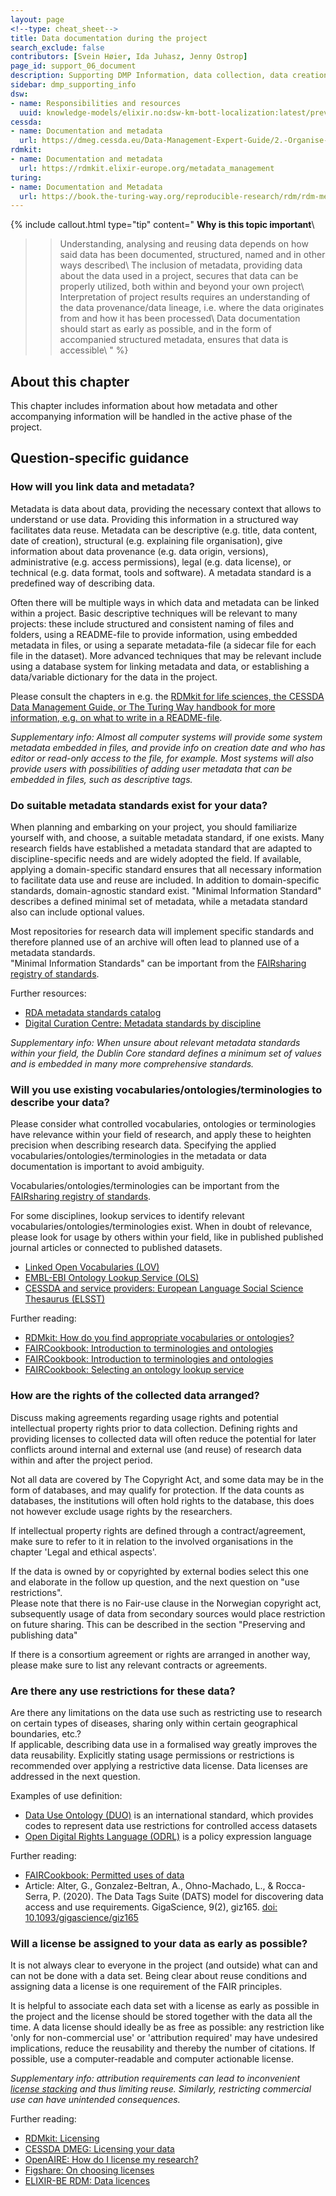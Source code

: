 ```yaml
---
layout: page
<!--type: cheat_sheet-->
title: Data documentation during the project
search_exclude: false
contributors: [Svein Høier, Ida Juhasz, Jenny Ostrop]
page_id: support_06_document
description: Supporting DMP Information, data collection, data creation, data generation, data production
sidebar: dmp_supporting_info
dsw:
- name: Responsibilities and resources
  uuid: knowledge-models/elixir.no:dsw-km-bott-localization:latest/preview?questionUuid=b1df3c74-0b1f-4574-81c4-4cc2d780c1af
cessda:
- name: Documentation and metadata
  url: https://dmeg.cessda.eu/Data-Management-Expert-Guide/2.-Organise-Document/Documentation-and-metadata
rdmkit:
- name: Documentation and metadata
  url: https://rdmkit.elixir-europe.org/metadata_management
turing:
- name: Documentation and Metadata
  url: https://book.the-turing-way.org/reproducible-research/rdm/rdm-metadata
---
```


{% include callout.html type="tip" content="
**Why is this topic important**\\
>> Understanding, analysing and reusing data depends on how said data has been documented, structured, named and in other ways described\\
>> The inclusion of metadata, providing data about the data used in a project, secures that data can be properly utilized, both within and beyond your own project\\
>> Interpretation of project results requires an understanding of the data provenance/data lineage, i.e. where the data originates from and how it has been processed\\
>> Data documentation should start as early as possible, and in the form of accompanied structured metadata, ensures that data is accessible\\
" %}

## About this chapter

This chapter includes information about how metadata and other accompanying information will be handled in the active phase of the project. 

## Question-specific guidance

### How will you link data and metadata?
Metadata is data about data, providing the necessary context that allows to understand or use data. Providing this information in a structured way facilitates data reuse. Metadata can be descriptive (e.g. title, data content, date of creation), structural (e.g. explaining file organisation), give information about data provenance (e.g. data origin, versions), administrative (e.g. access permissions), legal (e.g. data license), or technical (e.g. data format, tools and software). A metadata standard is a predefined way of describing data.

Often there will be multiple ways in which data and metadata can be linked within a project. Basic descriptive techniques will be relevant to many projects: these include structured and consistent naming of files and folders, using a  README-file to provide information, using embedded metadata in files, or using a separate metadata-file (a sidecar file for each file in the dataset). More advanced techniques that may be relevant include using a database system for linking metadata and data, or establishing a data/variable dictionary for the data in the project.

Please consult the chapters in e.g. the [RDMkit for life sciences, the CESSDA Data Management Guide, or The Turing Way handbook for more information, e.g. on what to write in a README-file](/pages/support_06_document#further-resources).

_Supplementary info: Almost all computer systems will provide some system metadata embedded in files, and provide info on creation date and who has editor or read-only access to the file, for example. Most systems will also provide users with possibilities of adding user metadata that can be embedded in files, such as descriptive tags._


### Do suitable metadata standards exist for your data?
When planning and embarking on your project, you should familiarize yourself with, and choose, a suitable metadata standard, if one exists. Many research fields have established a metadata standard that are adapted to discipline-specific needs and are widely adopted the field. If available, applying a domain-specific standard ensures that all necessary information to facilitate data use and reuse are included. In addition to domain-specific standards, domain-agnostic standard exist. "Minimal Information Standard" describes a defined minimal set of metadata, while a metadata standard also can include optional values.

Most repositories for research data will implement specific standards and therefore planned use of an archive will often lead to planned use of a metadata standards.\
"Minimal Information Standards" can be important from the [FAIRsharing registry of standards](http://fairsharing.org/).

Further resources:
* [RDA metadata standards catalog](https://rdamsc.bath.ac.uk/)
* [Digital Curation Centre: Metadata standards by discipline](https://www.dcc.ac.uk/guidance/standards/metadata)

_Supplementary info: When unsure about relevant metadata standards within your field, the Dublin Core standard defines a minimum set of values and is embedded in many more comprehensive standards._


### Will you use existing vocabularies/ontologies/terminologies to describe your data?
Please consider what controlled vocabularies, ontologies or terminologies have relevance within your field of research, and apply these to heighten precision when describing research data. Specifying the applied vocabularies/ontologies/terminologies in the metadata or data documentation is important to avoid ambiguity.

Vocabularies/ontologies/terminologies can be important from the [FAIRsharing registry of standards](http://fairsharing.org/).

For some disciplines, lookup services to identify relevant vocabularies/ontologies/terminologies exist. When in doubt of relevance, please look for usage by others within your field, like in published published journal articles or connected to published datasets.
* [Linked Open Vocabularies (LOV)](https://lov.linkeddata.es/dataset/lov/)
* [EMBL-EBI Ontology Lookup Service (OLS)](https://www.ebi.ac.uk/ols4/index)
* [CESSDA and service providers: European Language Social Science Thesaurus (ELSST)](https://elsst.cessda.eu)

Further reading:
* [RDMkit: How do you find appropriate vocabularies or ontologies?](https://rdmkit.elixir-europe.org/metadata_management#how-do-you-find-appropriate-vocabularies-or-ontologies)
* [FAIRCookbook: Introduction to terminologies and ontologies](https://w3id.org/faircookbook/FCB019)
* [FAIRCookbook: Introduction to terminologies and ontologies](https://w3id.org/faircookbook/FCB004)
* [FAIRCookbook: Selecting an ontology lookup service](https://w3id.org/faircookbook/FCB004)


### How are the rights of the collected data arranged?
Discuss making agreements regarding usage rights and potential intellectual property rights prior to data collection. Defining rights and providing licenses to collected data will often reduce the potential for later conflicts around internal and external use (and reuse) of research data within and after the project period.

Not all data are covered by The Copyright Act, and some data may be in the form of databases, and may qualify for protection. If the data counts as databases, the institutions will often hold rights to the database, this does not however exclude usage rights by the researchers. 

If intellectual property rights are defined through a contract/agreement, make sure to refer to it in relation to the involved organisations in the chapter 'Legal and ethical aspects'.

If the data is owned by or copyrighted by external bodies select this one and elaborate in the follow up question, and the next question on "use restrictions".\
Please note that there is no Fair-use clause in the Norwegian copyright act, subsequently usage of data from secondary sources would place restriction on future sharing. This can be described in the section "Preserving and publishing data"

If there is a consortium agreement or rights are arranged in another way, please make sure to list any relevant contracts or agreements.


### Are there any use restrictions for these data?
Are there any limitations on the data use such as restricting use to research on certain types of diseases, sharing only within certain geographical boundaries, etc.?\
If applicable, describing data use in a formalised way greatly improves the data reusability. Explicitly stating usage permissions or restrictions is recommended over applying a restrictive data license. Data licenses are addressed in the next question.

Examples of use definition:
* [Data Use Ontology (DUO)](https://github.com/EBISPOT/DUO#readme) is an international standard, which provides codes to represent data use restrictions for controlled access datasets
* [Open Digital Rights Language (ODRL)](https://www.w3.org/TR/odrl-vocab/) is a policy expression language

Further reading:
* [FAIRCookbook: Permitted uses of data](https://w3id.org/faircookbook/FCB035)
* Article: Alter, G., Gonzalez-Beltran, A., Ohno-Machado, L., & Rocca-Serra, P. (2020). The Data Tags Suite (DATS) model for discovering data access and use requirements. GigaScience, 9(2), giz165. [doi: 10.1093/gigascience/giz165](https://doi.org/10.1093/gigascience/giz165)


### Will a license be assigned to your data as early as possible? 
It is not always clear to everyone in the project (and outside) what can and can not be done with a data set. Being clear about reuse conditions and assigning data a license is one requirement of the FAIR principles.

It is helpful to associate each data set with a license as early as possible in the project and the license should be stored together with the data all the time. A data license should ideally be as free as possible: any restriction like 'only for non-commercial use' or 'attribution required' may have undesired implications, reduce the reusability and thereby the number of citations. If possible, use a computer-readable and computer actionable license.

_Supplementary info: attribution requirements can lead to inconvenient [license stacking](https://mozillascience.github.io/open-data-primers/5.3-license-stacking.html "2024-10-12") and thus limiting reuse. Similarly, restricting commercial use can have unintended consequences._

Further reading:
* [RDMkit: Licensing](https://rdmkit.elixir-europe.org/licensing)
* [CESSDA DMEG: Licensing your data](https://dmeg.cessda.eu/Data-Management-Expert-Guide/6.-Archive-Publish/Publishing-with-CESSDA-archives/Licensing-your-data)
* [OpenAIRE: How do I license my research?](https://www.openaire.eu/how-do-i-license-my-research-data)
* [Figshare: On choosing licenses](https://help.figshare.com/article/what-is-the-most-appropriate-licence-for-my-research)
* [ELIXIR-BE RDM: Data licences](https://rdm.elixir-belgium.org/data_licences)
